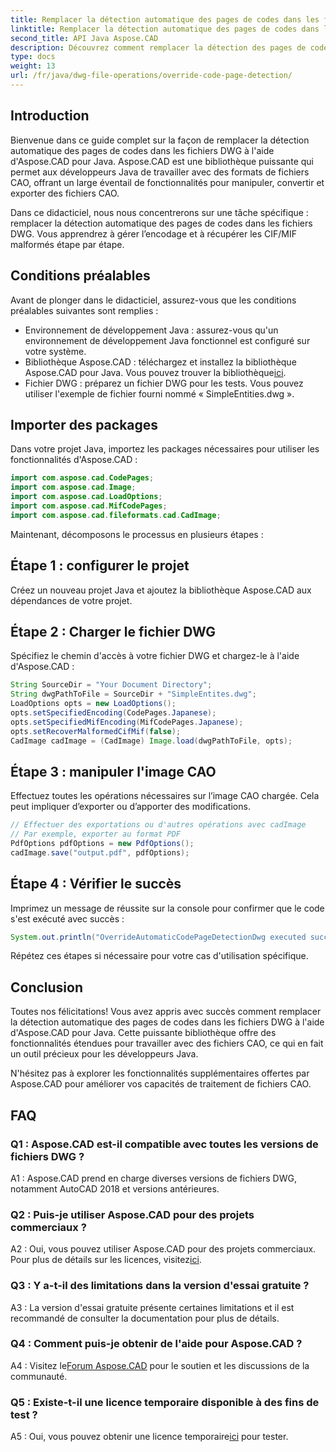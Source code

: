 ```yaml
---
title: Remplacer la détection automatique des pages de codes dans les fichiers DWG avec Java
linktitle: Remplacer la détection automatique des pages de codes dans les fichiers DWG
second_title: API Java Aspose.CAD
description: Découvrez comment remplacer la détection des pages de codes dans les fichiers DWG avec Aspose.CAD pour Java. Gérez efficacement l’encodage et récupérez les CIF/MIF malformés.
type: docs
weight: 13
url: /fr/java/dwg-file-operations/override-code-page-detection/
---
```

## Introduction

Bienvenue dans ce guide complet sur la façon de remplacer la détection automatique des pages de codes dans les fichiers DWG à l'aide d'Aspose.CAD pour Java. Aspose.CAD est une bibliothèque puissante qui permet aux développeurs Java de travailler avec des formats de fichiers CAO, offrant un large éventail de fonctionnalités pour manipuler, convertir et exporter des fichiers CAO.

Dans ce didacticiel, nous nous concentrerons sur une tâche spécifique : remplacer la détection automatique des pages de codes dans les fichiers DWG. Vous apprendrez à gérer l’encodage et à récupérer les CIF/MIF malformés étape par étape.

## Conditions préalables

Avant de plonger dans le didacticiel, assurez-vous que les conditions préalables suivantes sont remplies :

- Environnement de développement Java : assurez-vous qu'un environnement de développement Java fonctionnel est configuré sur votre système.
- Bibliothèque Aspose.CAD : téléchargez et installez la bibliothèque Aspose.CAD pour Java. Vous pouvez trouver la bibliothèque[ici](https://releases.aspose.com/cad/java/).
- Fichier DWG : préparez un fichier DWG pour les tests. Vous pouvez utiliser l'exemple de fichier fourni nommé « SimpleEntities.dwg ».

## Importer des packages

Dans votre projet Java, importez les packages nécessaires pour utiliser les fonctionnalités d'Aspose.CAD :

```java
import com.aspose.cad.CodePages;
import com.aspose.cad.Image;
import com.aspose.cad.LoadOptions;
import com.aspose.cad.MifCodePages;
import com.aspose.cad.fileformats.cad.CadImage;
```

Maintenant, décomposons le processus en plusieurs étapes :

## Étape 1 : configurer le projet

Créez un nouveau projet Java et ajoutez la bibliothèque Aspose.CAD aux dépendances de votre projet.

## Étape 2 : Charger le fichier DWG

Spécifiez le chemin d'accès à votre fichier DWG et chargez-le à l'aide d'Aspose.CAD :

```java
String SourceDir = "Your Document Directory";
String dwgPathToFile = SourceDir + "SimpleEntites.dwg";
LoadOptions opts = new LoadOptions();
opts.setSpecifiedEncoding(CodePages.Japanese);
opts.setSpecifiedMifEncoding(MifCodePages.Japanese);
opts.setRecoverMalformedCifMif(false);
CadImage cadImage = (CadImage) Image.load(dwgPathToFile, opts);
```

## Étape 3 : manipuler l'image CAO

Effectuez toutes les opérations nécessaires sur l’image CAO chargée. Cela peut impliquer d’exporter ou d’apporter des modifications.

```java
// Effectuer des exportations ou d'autres opérations avec cadImage
// Par exemple, exporter au format PDF
PdfOptions pdfOptions = new PdfOptions();
cadImage.save("output.pdf", pdfOptions);
```

## Étape 4 : Vérifier le succès

Imprimez un message de réussite sur la console pour confirmer que le code s'est exécuté avec succès :

```java
System.out.println("OverrideAutomaticCodePageDetectionDwg executed successfully");
```

Répétez ces étapes si nécessaire pour votre cas d'utilisation spécifique.

## Conclusion

Toutes nos félicitations! Vous avez appris avec succès comment remplacer la détection automatique des pages de codes dans les fichiers DWG à l'aide d'Aspose.CAD pour Java. Cette puissante bibliothèque offre des fonctionnalités étendues pour travailler avec des fichiers CAO, ce qui en fait un outil précieux pour les développeurs Java.

N'hésitez pas à explorer les fonctionnalités supplémentaires offertes par Aspose.CAD pour améliorer vos capacités de traitement de fichiers CAO.

## FAQ

### Q1 : Aspose.CAD est-il compatible avec toutes les versions de fichiers DWG ?

A1 : Aspose.CAD prend en charge diverses versions de fichiers DWG, notamment AutoCAD 2018 et versions antérieures.

### Q2 : Puis-je utiliser Aspose.CAD pour des projets commerciaux ?

 A2 : Oui, vous pouvez utiliser Aspose.CAD pour des projets commerciaux. Pour plus de détails sur les licences, visitez[ici](https://purchase.aspose.com/buy).

### Q3 : Y a-t-il des limitations dans la version d'essai gratuite ?

A3 : La version d'essai gratuite présente certaines limitations et il est recommandé de consulter la documentation pour plus de détails.

### Q4 : Comment puis-je obtenir de l'aide pour Aspose.CAD ?

 A4 : Visitez le[Forum Aspose.CAD](https://forum.aspose.com/c/cad/19) pour le soutien et les discussions de la communauté.

### Q5 : Existe-t-il une licence temporaire disponible à des fins de test ?

 A5 : Oui, vous pouvez obtenir une licence temporaire[ici](https://purchase.aspose.com/temporary-license/) pour tester.